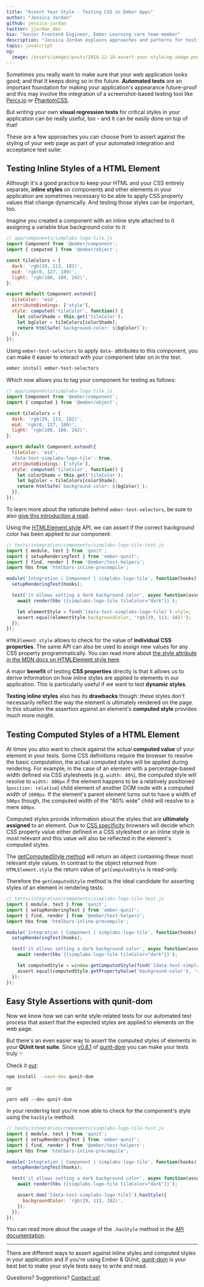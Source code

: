 ```yaml
---
title: "Assert Your Style - Testing CSS in Ember Apps"
author: "Jessica Jordan"
github: jessica-jordan
twitter: jjordan_dev
bio: "Senior Frontend Engineer, Ember Learning core team member"
description: "Jessica Jordan explains approaches and patterns for testing styles in Ember.js applications."
topic: javascript
og:
  image: /assets/images/posts/2018-12-10-assert-your-style/og-image.png
---
```


Sometimes you really want to make sure that your web application looks good; and that it keeps doing so in the future.
**Automated tests** are an important foundation for making your application's appearance future-proof and this may involve the integration of a screenshot-based testing tool like [Percy.io](https://percy.io/) or [PhantomCSS](https://github.com/HuddleEng/PhantomCSS).

But writing your own **visual regression tests** for critical styles in your application can be really useful, too - and it can be easily done on top of that!

<!--break-->

These are a few approaches you can choose from to assert against the styling of your web page as part of your automated integration and acceptance test suite:

## Testing Inline Styles of a HTML Element

Although it's a good practice to keep your HTML and your CSS entirely separate, **inline styles** on components and other elements in your application are sometimes necessary to be able to apply CSS property values that change dynamically. And testing those styles can be important, too.

Imagine you created a component with an inline style attached to it assigning a variable blue background color to it:

```js
// app/components/simplabs-logo-tile.js
import Component from '@ember/component';
import { computed } from '@ember/object';

const tileColors = {
  dark: 'rgb(29, 113, 182)',
  mid: 'rgb(0, 127, 189)',
  light: 'rgb(108, 189, 242)',
};

export default Component.extend({
  tileColor: 'mid',
  attributeBindings: ['style'],
  style: computed('tileColor', function() {
    let colorShade = this.get('tileColor');
    let bgColor = tileColors[colorShade];
    return htmlSafe(`background-color: ${bgColor}`);
  }),
});
```

Using `ember-test-selectors` to apply `data-` attributes to this component, you can make it easier to interact with your component later on in the test.

```bash
ember install ember-test-selectors
```
Which now allows you to tag your component for testing as follows:

```js
// app/components/simplabs-logo-tile.js
import Component from '@ember/component';
import { computed } from '@ember/object';

const tileColors = {
  dark: 'rgb(29, 113, 182)',
  mid: 'rgb(0, 127, 189)',
  light: 'rgb(108, 189, 242)',
};

export default Component.extend({
  tileColor: 'mid',
  'data-test-simplabs-logo-tile': true,
  attributeBindings: ['style'],
  style: computed('tileColor', function() {
    let colorShade = this.get('tileColor');
    let bgColor = tileColors[colorShade];
    return htmlSafe(`background-color: ${bgColor}`);
  }),
});
```
 To learn more about the rationale behind `ember-test-selectors`, be sure to also [give this introduction a read](/blog/2017/11/17/ember-test-selectors-road-to-1-0).

Using the [HTMLElement.style](https://developer.mozilla.org/en-US/docs/Web/API/HTMLElement/style) API, we can assert if the correct background color has been applied to our component:


```js
// tests/integration/components/simplabs-logo-tile-test.js
import { module, test } from 'qunit';
import { setupRenderingTest } from 'ember-qunit';
import { find, render } from '@ember/test-helpers';
import hbs from 'htmlbars-inline-precompile';

module('Integration | Component | simplabs-logo-tile', function(hooks) {
  setupRenderingTest(hooks);

  test('it allows setting a dark background color', async function(assert) {
    await render(hbs`{{simplabs-logo-tile tileColor="dark"}}`);

    let elementStyle = find('[data-test-simplabs-logo-tile]').style;
    assert.equal(elementStyle.backgroundColor, 'rgb(29, 113, 182)');
  });
});
```

`HTMLElement.style` allows to check for the value of **individual CSS properties**. The same API can also be used to assign new values for any CSS property programmatically.
You can read more about [the style attribute in the MDN docs on HTMLElement.style here](https://developer.mozilla.org/en-US/docs/Web/API/HTMLElement/style).

A major **benefit** of testing **CSS properties**  directly is that it allows us to derive information on how inline styles are applied to elements in our application. This is particularly useful if we want to test **dynamic styles**.

**Testing inline styles** also has its **drawbacks** though: these styles don't necessarily reflect the way the element is ultimately rendered on the page. In this situation the assertion against an element's **computed style** provides much more insight.

## Testing Computed Styles of a HTML Element

At times you also want to check against the actual **computed value** of your element in your tests. Some CSS definitions require the browser to resolve the  basic computation, the actual computed styles will be applied during rendering. For example, in the case of an element with a percentage-based width defined via CSS stylesheets (e.g. `width: 80%`), the computed style will resolve to `width: 800px` if the element happens to be a relatively positioned (`position: relative`) child element of another DOM node with a computed width of `1000px`. If the element's parent element turns out to have a width of `500px` though, the computed width of the "80% wide" child will resolve to a mere `400px`.

Computed styles provide information about the styles that are **ultimately assigned** to an element. Due to [CSS specificity](https://developer.mozilla.org/en-US/docs/Web/CSS/Specificity) browsers will decide which CSS property value either defined in a CSS stylesheet or an inline style is most relevant and this value will also be reflected in the element's computed styles.

The [getComputedStyle method](https://developer.mozilla.org/en-US/docs/Web/API/Window/getComputedStyle) will return an object containing these most relevant style values. In contrast to the object returned from `HTMLElement.style` the return value of `getComputedStyle` is read-only.

Therefore the `getComputedStyle` method is the ideal candidate for asserting styles of an element in rendering tests:

```js
// tests/integration/components/simplabs-logo-tile-test.js
import { module, test } from 'qunit';
import { setupRenderingTest } from 'ember-qunit';
import { find, render } from '@ember/test-helpers';
import hbs from 'htmlbars-inline-precompile';

module('Integration | Component | simplabs-logo-tile', function(hooks) {
  setupRenderingTest(hooks);

  test('it allows setting a dark background color', async function(assert) {
    await render(hbs`{{simplabs-logo-tile tileColor="dark"}}`);

    let computedStyle = window.getComputedStyle(find('[data-test-simplabs-logo-tile]'), null);
    assert.equal(computedStyle.getPropertyValue('background-color'), 'rgb(29, 113, 182)');
  });
});
```

## Easy Style Assertions with qunit-dom

Now we know how we can write style-related tests for our automated test process that assert that the expected styles are applied to elements on the web page.

But there's an even easier way to assert the computed styles of elements in your **QUnit test suite**. Since [v0.8.1](https://twitter.com/simplabs/status/1065913669995978752) of [qunit-dom](/blog/2017/10/24/high-level-assertions-with-qunit-dom) you can make your tests truly ✨

Check it [out](https://github.com/simplabs/qunit-dom):

```bash
npm install --save-dev qunit-dom
```

or

```
yarn add --dev qunit-dom
```

In your rendering test you're now able to check for the component's style using the `hasStyle` method:

```js
// tests/integration/components/simplabs-logo-tile-test.js
import { module, test } from 'qunit';
import { setupRenderingTest } from 'ember-qunit';
import { find, render } from '@ember/test-helpers';
import hbs from 'htmlbars-inline-precompile';

module('Integration | Component | simplabs-logo-tile', function(hooks) {
  setupRenderingTest(hooks);

  test('it allows setting a dark background color', async function(assert) {
    await render(hbs`{{simplabs-logo-tile tileColor="dark"}}`);

    assert.dom('[data-test-simplabs-logo-tile]').hasStyle({
      backgroundColor: 'rgb(29, 113, 182)',
    });
  });
});
```

You can read more about the usage of the `.hasStyle` method in the [API documentation](https://github.com/simplabs/qunit-dom/blob/master/API.md#hasStyle).

---

There are different ways to assert against inline styles and computed styles in your application and if you're using Ember & QUnit, [qunit-dom](https://github.com/simplabs/qunit-dom) is your best bet to make your style tests easy to write and read.

Questions? Suggestions? [Contact us!](/contact/)
